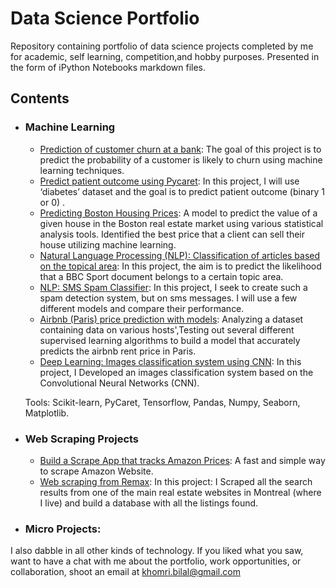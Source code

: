 # Data Science Portfolio
Repository containing portfolio of data science projects completed by me for academic, self learning, competition,and hobby purposes. Presented in the form of iPython Notebooks markdown files.

## Contents

- ### Machine Learning

  - [Prediction of customer churn at a bank](https://github.com/kh-bilal/Data-Science-Portfolio/tree/main/Prediction_of_customer_churn_at_a_bank): The goal of this project is to predict the probability of a customer is likely to churn using machine learning techniques.
  - [Predict patient outcome using Pycaret](https://github.com/kh-bilal/Data-Science-Portfolio/tree/main/Predict_patient_outcome_using_Pycaret): In this project, I will use ‘diabetes’ dataset and the goal is to predict patient outcome (binary 1 or 0) .
  - [Predicting Boston Housing Prices](https://github.com/kh-bilal/Data-Science-Portfolio/blob/master/Prediction_Boston_Housing_Prices): A model to predict the value of a given house in the Boston real estate market using various statistical analysis tools. Identified the best price that a client can sell their house utilizing machine learning.
  - [Natural Language Processing (NLP): Classification of articles based on the topical area](https://github.com/kh-bilal/Data-Science-Portfolio/blob/master/Classification_articles_based_the_topical_area
): In this project, the aim is to predict the likelihood that a BBC Sport document belongs to a certain topic area.
  - [NLP: SMS Spam Classifier](https://github.com/kh-bilal/Data-Science-Portfolio/blob/master/SMS_Spam_Classifier): In this project, I seek to create such a spam detection system, but on sms messages. I will use a few different models and compare their performance.
  - [Airbnb (Paris) price prediction with models](https://github.com/kh-bilal/Data-Science-Portfolio/tree/main/Predicting_users_1st_Booking_Destination): Analyzing a dataset containing data on various hosts',Testing out several different supervised learning algorithms to build a model that accurately predicts the  airbnb rent price in Paris.
  - [Deep Learning: Images classification system using CNN](https://github.com//kh-bilal/Data-Science-Portfolio/master/Images_classification_system):  In this project, I Developed an images classification system based on the Convolutional Neural Networks
(CNN).

   Tools: Scikit-learn, PyCaret, Tensorflow, Pandas, Numpy, Seaborn, Matplotlib.

- ### Web Scraping Projects  
  - [Build a Scrape App that tracks Amazon Prices](https://github.com/kh-bilal/Data-Science-Portfolio/tree/main/Web_Scraping_Projects/web_scraping_from_Amazon): A fast and simple way to scrape Amazon Website.
  - [Web scraping from Remax](https://github.com/kh-bilal/Data-Science-Portfolio/tree/main/Web_Scraping_Projects/Web_scraping_from_Remax): In this project: I Scraped all the search results from one of the main real estate websites in Montreal (where I live) and build a database with all the listings found.
  
  
- ### Micro Projects: 

I also dabble in all other kinds of technology. If you liked what you saw, want to have a chat with me about the portfolio, work opportunities, or collaboration, shoot an email at khomri.bilal@gmail.com
